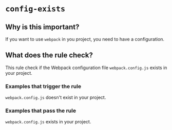 # `config-exists`

## Why is this important?

If you want to use `webpack` in you project, you need to have a configuration.

## What does the rule check?

This rule check if the Webpack configuration file `webpack.config.js` exists
in your project.

### Examples that **trigger** the rule

`webpack.config.js` doesn't exist in your project.

### Examples that **pass** the rule

`webpack.config.js` exists in your project.